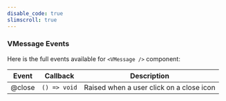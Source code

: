 ```yaml
---
disable_code: true
slimscroll: true
---
```


### VMessage Events

Here is the full events available for `<VMessage />` component:

| Event  | Callback                                      | Description                              |
| ------ | --------------------------------------------- | ---------------------------------------- |
| @close | <span class="is-function">`() => void`</span> | Raised when a user click on a close icon |
